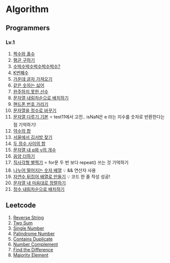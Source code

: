 # Algorithm

## Programmers

### Lv.1

1) [짝수와 홀수](https://programmers.co.kr/learn/courses/30/lessons/12937)
2) [평균 구하기](https://programmers.co.kr/learn/courses/30/lessons/12944)
3) [수박수박수박수박수박수?](https://programmers.co.kr/learn/courses/30/lessons/12922)
4) [K번째수](https://programmers.co.kr/learn/courses/30/lessons/42748)
5) [가운데 글자 가져오기](https://programmers.co.kr/learn/courses/30/lessons/12903)
6) [같은 숫자는 싫어](https://programmers.co.kr/learn/courses/30/lessons/12906)
7) [완주하지 못한 선수](https://programmers.co.kr/learn/courses/30/lessons/42576)
8) [문자열 내림차순으로 배치하기](https://programmers.co.kr/learn/courses/30/lessons/12917)
9) [핸드폰 번호 가리기](https://programmers.co.kr/learn/courses/30/lessons/12948)
10) [문자열을 정수로 바꾸기](https://programmers.co.kr/learn/courses/30/lessons/12925)
11) [문자열 다루기 기본](https://programmers.co.kr/learn/courses/30/lessons/12918) ⭐️ test11에서 고전.. isNaN은 e 라는 지수를 숫자로 반환한다는 점 기억하기!
12) [약수의 합](https://programmers.co.kr/learn/courses/30/lessons/12928)
13) [서울에서 김서방 찾기](https://programmers.co.kr/learn/courses/30/lessons/12919)
14) [두 정수 사이의 합](https://programmers.co.kr/learn/courses/30/lessons/12912)
15) [문자열 내 p와 y의 개수](https://programmers.co.kr/learn/courses/30/lessons/12916)
16) [음양 더하기](https://programmers.co.kr/learn/courses/30/lessons/76501)
17) [직사각형 별찍기](https://programmers.co.kr/learn/courses/30/lessons/12969?language=javascript) ⭐️ for문 두 번 보다 repeat() 쓰는 것 기억하기
18) [나누어 떨어지는 숫자 배열](https://programmers.co.kr/learn/courses/30/lessons/12910) 💡 && 연산자 사용
19) [자연수 뒤집어 배열로 만들기](https://programmers.co.kr/learn/courses/30/lessons/12932) 💡 코드 한 줄 작성 성공!
20) [문자열 내 마음대로 정렬하기](https://programmers.co.kr/learn/courses/30/lessons/12915)
21) [정수 내림차순으로 배치하기](https://programmers.co.kr/learn/courses/30/lessons/12933)


## Leetcode

1) [Reverse String](https://leetcode.com/problems/reverse-string/)
2) [Two Sum](https://leetcode.com/problems/two-sum/)
3) [Single Number](https://leetcode.com/problems/single-number/)
4) [Palindrome Number](https://leetcode.com/problems/palindrome-number/)
5) [Contains Duplicate](https://leetcode.com/problems/contains-duplicate/)
6) [Number Complement](https://leetcode.com/problems/number-complement/)
7) [Find the Difference](https://leetcode.com/problems/find-the-difference/)
8) [Majority Element](https://leetcode.com/problems/majority-element/)
